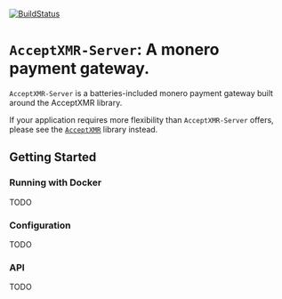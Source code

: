 [![BuildStatus](https://github.com/busyboredom/acceptxmr/workflows/CI/badge.svg)](https://img.shields.io/github/actions/workflow/status/busyboredom/acceptxmr/ci.yml?branch=main)

# `AcceptXMR-Server`: A monero payment gateway.
`AcceptXMR-Server` is a batteries-included monero payment gateway built around
the AcceptXMR library.

If your application requires more flexibility than `AcceptXMR-Server` offers,
please see the [`AcceptXMR`](../library/) library instead.

## Getting Started
### Running with Docker
TODO

### Configuration
TODO

### API
TODO

